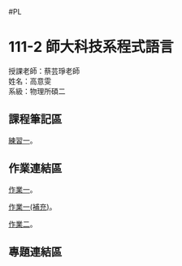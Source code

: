 #PL  <br />
# 111-2 師大科技系程式語言  <br />
授課老師：蔡芸琤老師  <br />
姓名：高意雯  <br />
系級：物理所碩二  <br />
## 課程筆記區  <br />
<p><a href="https://github.com/Jamie0115/PL/blob/main/Practice1/HW_1.ipynb">練習一</a>。</p>

## 作業連結區  <br />
<p><a href="https://github.com/Jamie0115/PL/blob/main/HW_1/%E7%AC%AC%E4%B8%80%E9%80%B1%E4%BD%9C%E6%A5%AD.ipynb">作業一</a>。</p>
<p><a href="https://github.com/Jamie0115/PL/blob/main/Practice1/HW_1.ipynb">作業一(補充)</a>。</p>
<p><a href="https://github.com/Jamie0115/PL/blob/main/HW_2/HW_2.ipynb">作業二</a>。</p>

## 專題連結區  <br />
